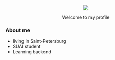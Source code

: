 <p align="center"><img src="https://github.com/lbarbaris/lbarbaris/assets/144600282/5cda81f4-12eb-4def-bfb3-63e499b45002" /></p>
<p align="center">Welcome to my profile</p>


### About me 
- living in Saint-Petersburg
- SUAI student
- Learning backend
  
<!--
**lbarbaris/lbarbaris** is a ✨ _special_ ✨ repository because its `README.md` (this file) appears on your GitHub profile.

Here are some ideas to get you started:

- 🔭 I’m currently working on ...
- 🌱 I’m currently learning ...
- 👯 I’m looking to collaborate on ...
- 🤔 I’m looking for help with ...
- 💬 Ask me about ...
- 📫 How to reach me: ...
- 😄 Pronouns: ...
- ⚡ Fun fact: ...
-->
